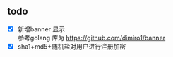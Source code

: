 


## todo
- [x]  新增banner 显示   
    参考golang 库为 https://github.com/dimiro1/banner
- [x] sha1+md5+随机盐对用户进行注册加密

